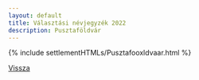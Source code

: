 ```yaml
---
layout: default
title: Választási névjegyzék 2022
description: Pusztaföldvár
---
```


{% include settlementHTMLs/Pusztafooxldvaar.html %}

[Vissza](../)